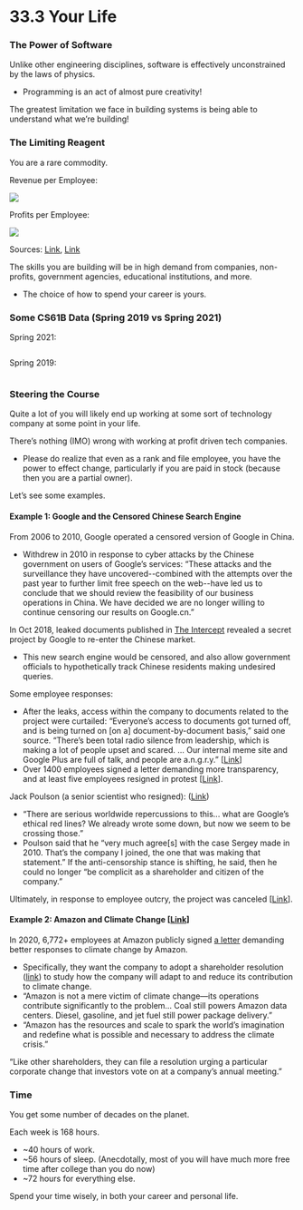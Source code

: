 # 33.3 Your Life

### The Power of Software

Unlike other engineering disciplines, software is effectively unconstrained by the laws of physics.

* Programming is an act of almost pure creativity!

The greatest limitation we face in building systems is being able to understand what we’re building!

### The Limiting Reagent

You are a rare commodity.

Revenue per Employee:

![](<../.gitbook/assets/image (48).png>)

Profits per Employee:

![](<../.gitbook/assets/image (6).png>)

Sources: [Link](https://www.wolframalpha.com/input/?i=revenue+per+employee+facebook+vs+alphabet+vs+amazon+vs+microsoft+vs+apple), [Link](https://www.wolframalpha.com/input/?i=profits+per+employee+facebook+vs+alphabet+vs+amazon+vs+microsoft+vs+apple)

The skills you are building will be in high demand from companies, non-profits, government agencies, educational institutions, and more.

* The choice of how to spend your career is yours.

### Some CS61B Data (Spring 2019 vs Spring 2021)

Spring 2021:

<figure><img src="https://lh6.googleusercontent.com/F6YHSAwZH0DsakcD41Da2hdSJr3RSpbaanpG5h-xFUOHBU8-7hu7HOAf3xulNAFPjoqAyavr1NbCwgOJ3LSDblur0PMn-ZTFehaFpyKT8kL1e4yMQIZ3cLPVJvREPzDEyOx3I1rx-YG8wMS7LIbDxYSYhw=s2048" alt=""><figcaption></figcaption></figure>

Spring 2019:

<figure><img src="https://lh4.googleusercontent.com/6S3iPyMdD2mOuqWRBsN97v4iNq4UkRo_nzmUHSZfadjEEk2CVBh1vsdANObMBMIw3JDC7ksCHb7_NFJVFUin6XS1AtNagfUOLDevPBxs-mMKEbY0RtBtQWnbDU8F6f8Usela_tO1FLt9yFqtOM0NG8uc3g=s2048" alt=""><figcaption></figcaption></figure>

### Steering the Course

Quite a lot of you will likely end up working at some sort of technology company at some point in your life.

There’s nothing (IMO) wrong with working at profit driven tech companies.

* Please do realize that even as a rank and file employee, you have the power to effect change, particularly if you are paid in stock (because then you are a partial owner).

Let’s see some examples.

#### Example 1: Google and the Censored Chinese Search Engine

From 2006 to 2010, Google operated a censored version of Google in China.

* Withdrew in 2010 in response to cyber attacks by the Chinese government on users of Google’s services: “These attacks and the surveillance they have uncovered--combined with the attempts over the past year to further limit free speech on the web--have led us to conclude that we should review the feasibility of our business operations in China. We have decided we are no longer willing to continue censoring our results on Google.cn.”

In Oct 2018, leaked documents published in [The Intercept](https://theintercept.com/2018/08/01/google-china-search-engine-censorship/) revealed a secret project by Google to re-enter the Chinese market.

* This new search engine would be censored, and also allow government officials to hypothetically track Chinese residents making undesired queries.

Some employee responses:

* After the leaks, access within the company to documents related to the project were curtailed: “Everyone’s access to documents got turned off, and is being turned on \[on a] document-by-document basis,” said one source. “There’s been total radio silence from leadership, which is making a lot of people upset and scared. … Our internal meme site and Google Plus are full of talk, and people are a.n.g.r.y.” \[[Link](https://theintercept.com/2018/08/03/google-search-engine-china-censorship-backlash/)]
* Over 1400 employees signed a letter demanding more transparency, and at least five employees resigned in protest \[[Link](https://theintercept.com/2018/09/13/google-china-search-engine-employee-resigns/)].

Jack Poulson (a senior scientist who resigned): ([Link](https://theintercept.com/2018/09/13/google-china-search-engine-employee-resigns/))

* “There are serious worldwide repercussions to this... what are Google’s ethical red lines? We already wrote some down, but now we seem to be crossing those.”
* Poulson said that he “very much agree\[s] with the case Sergey made in 2010. That’s the company I joined, the one that was making that statement.” If the anti-censorship stance is shifting, he said, then he could no longer “be complicit as a shareholder and citizen of the company.”

Ultimately, in response to employee outcry, the project was canceled \[[Link](https://theintercept.com/2018/12/17/google-china-censored-search-engine-2/)].

#### Example 2: Amazon and Climate Change \[[Link](https://www.nytimes.com/2019/04/10/technology/amazon-climate-change-letter.html)]

In 2020, 6,772+ employees at Amazon publicly signed [a letter](https://medium.com/@amazonemployeesclimatejustice/public-letter-to-jeff-bezos-and-the-amazon-board-of-directors-82a8405f5e38) demanding better responses to climate change by Amazon.

* Specifically, they want the company to adopt a shareholder resolution ([link](https://www.scribd.com/document/405804472/Amazon-Climate-Plan-Shareholder-Resolution)) to study how the company will adapt to and reduce its contribution to climate change.
* “Amazon is not a mere victim of climate change—its operations contribute significantly to the problem… Coal still powers Amazon data centers. Diesel, gasoline, and jet fuel still power package delivery.”
* “Amazon has the resources and scale to spark the world’s imagination and redefine what is possible and necessary to address the climate crisis.”

“Like other shareholders, they can file a resolution urging a particular corporate change that investors vote on at a company’s annual meeting.”

### Time

You get some number of decades on the planet.

Each week is 168 hours.

* \~40 hours of work.
* \~56 hours of sleep. (Anecdotally, most of you will have much more free time after college than you do now)
* \~72 hours for everything else.

Spend your time wisely, in both your career and personal life.
